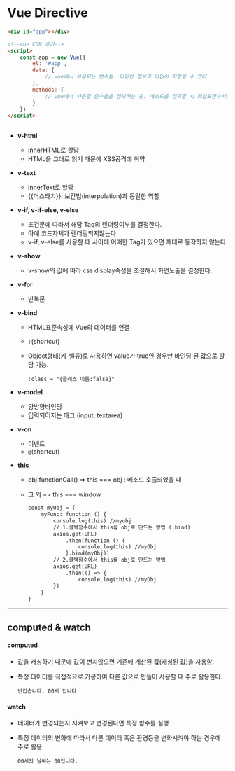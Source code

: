 # Vue Directive

```html
<div id="app"></div>

<!--vue CDN 추가-->
<script>
	const app = new Vue({
		el: '#app',
    	data: {
            // vue에서 사용되는 변수들. 다양한 정보의 타입이 저장될 수 있다.
        },
    	methods: {
            // vue에서 사용할 함수들을 정의하는 곳. 메소드를 정의할 시 화살표함수사용하지않는다.(this)
        }
    })
</script>
    
```

* **v-html**
  * innerHTML로 할당
  * HTML을 그대로 읽기 때문에 XSS공격에 취약
* **v-text**
  * innerText로 할당
  * {{머스타치}}: 보간법(interpolation)과 동일한 역할
* **v-if, v-if-else, v-else**
  * 조건문에 따라서 해당 Tag의 렌더링여부를 결정한다.
  * 아예 코드자체가 렌더링되지않는다.
  * v-if, v-else를 사용할 때 사이에 어떠한 Tag가 있으면 제대로 동작하지 않는다.

* **v-show**

  * v-show의 값에 따라 css display속성을 조절해서 화면노출을 결정한다.

* **v-for**

  * 반복문

* **v-bind**

  * HTML표준속성에 Vue의 데이터를 연결

  * `:`(shortcut)

  * Object형태(키-밸류)로 사용하면 value가  true인 경우만 바인딩 된 값으로 할당 가능. 

    ```
    :class = "{클래스 이름:false}"
    ```

* **v-model**

  * 양방향바인딩
  * 입력되어지는 태그 (input, textarea)

* **v-on**

  * 이벤트
  * `@`(shortcut)

* **this**

  * obj.functionCall() => this === obj : 메소드 호출되었을 때

  * 그 외 => this === window

    ```html
    const myObj = {
    	myFunc: function () {
    		console.log(this) //myobj
            // 1.콜백함수에서 this를 obj로 만드는 방법 (.bind)
            axios.get(URL)
            	.then(function () {
                    console.log(this) //myObj
                }.bind(myObj))
            // 2.콜백함수에서 this를 obj로 만드는 방법
            axios.get(URL)
            	.then(() => {
                    console.log(this) //myObj
    		})
    	}
    }
    ```


--------

 ## computed & watch

#### computed

* 값을 캐싱하기 때문에 값이 변치않으면 기존에 계산된 값(캐싱된 값)을 사용함.

* 특정 데이터를 직접적으로 가공하여 다른 값으로 만들어 사용할 때 주로 활용한다.

  `반갑습니다. 00시 입니다`

#### watch

* 데이터가 변경되는지 지켜보고 변경된다면 특정 함수를 실행

* 특정 데이터의 변화에 따라서 다른 데이터 혹은 환경등을 변화시켜야 하는 경우에 주로 활용

  `00시의 날씨는 00입니다.`

    